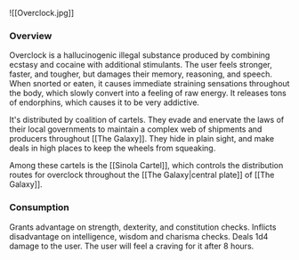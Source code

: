 ![[Overclock.jpg]]

### Overview
Overclock is a hallucinogenic illegal substance produced by combining ecstasy and cocaine with additional stimulants. The user feels stronger, faster, and tougher, but damages their memory, reasoning, and speech. When snorted or eaten, it causes immediate straining sensations throughout the body, which slowly convert into a feeling of raw energy. It releases tons of endorphins, which causes it to be very addictive. 

It's distributed by coalition of cartels. They evade and enervate the laws of their local governments to maintain a complex web of shipments and producers throughout [[The Galaxy]]. They hide in plain sight, and make deals in high places to keep the wheels from squeaking. 

Among these cartels is the [[Sinola Cartel]], which controls the distribution routes for overclock throughout the [[The Galaxy|central plate]] of [[The Galaxy]]. 

### Consumption
Grants advantage on strength, dexterity, and constitution checks.
Inflicts disadvantage on intelligence, wisdom and charisma checks. 
Deals 1d4 damage to the user.
The user will feel a craving for it after 8 hours. 